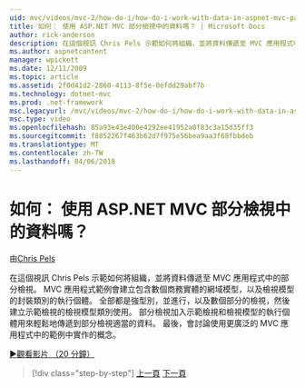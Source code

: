 ```yaml
---
uid: mvc/videos/mvc-2/how-do-i/how-do-i-work-with-data-in-aspnet-mvc-partial-views
title: 如何： 使用 ASP.NET MVC 部分檢視中的資料嗎？ | Microsoft Docs
author: rick-anderson
description: 在這個視訊 Chris Pels 示範如何將組織，並將資料傳遞至 MVC 應用程式中的部分檢視。 MVC 應用程式範例會建立包含網域...
ms.author: aspnetcontent
manager: wpickett
ms.date: 12/11/2009
ms.topic: article
ms.assetid: 2f0d41d2-2860-4113-8f5e-0efdd29abf7b
ms.technology: dotnet-mvc
ms.prod: .net-framework
msc.legacyurl: /mvc/videos/mvc-2/how-do-i/how-do-i-work-with-data-in-aspnet-mvc-partial-views
msc.type: video
ms.openlocfilehash: 85a93e43e400e4292ee41952a0f83c3a15d35ff3
ms.sourcegitcommit: f8852267f463b62d7f975e56bea9aa3f68fbbdeb
ms.translationtype: MT
ms.contentlocale: zh-TW
ms.lasthandoff: 04/06/2018
---
```

<a name="how-do-i-work-with-data-in-aspnet-mvc-partial-views"></a>如何： 使用 ASP.NET MVC 部分檢視中的資料嗎？
====================
由[Chris Pels](https://twitter.com/chrispels)

在這個視訊 Chris Pels 示範如何將組織，並將資料傳遞至 MVC 應用程式中的部分檢視。 MVC 應用程式範例會建立包含數個商務實體的網域模型，以及檢視模型的封裝類別的執行個體。 全部都是強型別，並進行，以及數個部分的檢視，然後建立示範檢視的檢視模型類別使用。 部分檢視加入示範檢視和檢視模型的執行個體用來輕鬆地傳遞到部分檢視適當的資料。 最後，會討論使用更廣泛的 MVC 應用程式中的範例中實作的概念。

[&#9654;觀看影片 （20 分鐘）](https://channel9.msdn.com/Blogs/ASP-NET-Site-Videos/how-do-i-work-with-data-in-aspnet-mvc-partial-views)

> [!div class="step-by-step"]
> [上一頁](how-do-i-return-json-formatted-data-for-an-ajax-call-in-an-aspnet-mvc-web-application.md)
> [下一頁](how-do-i-implement-view-models-to-manage-data-for-aspnet-mvc-views.md)
